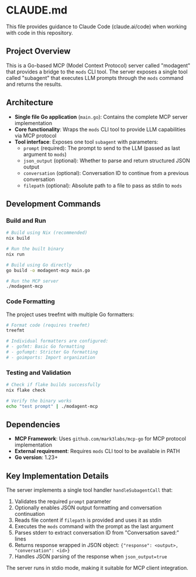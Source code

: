 # CLAUDE.md

This file provides guidance to Claude Code (claude.ai/code) when working with code in this repository.

## Project Overview

This is a Go-based MCP (Model Context Protocol) server called "modagent" that provides a bridge to the `mods` CLI tool. The server exposes a single tool called "subagent" that executes LLM prompts through the `mods` command and returns the results.

## Architecture

- **Single file Go application** (`main.go`): Contains the complete MCP server implementation
- **Core functionality**: Wraps the `mods` CLI tool to provide LLM capabilities via MCP protocol
- **Tool interface**: Exposes one tool `subagent` with parameters:
  - `prompt` (required): The prompt to send to the LLM (passed as last argument to `mods`)
  - `json_output` (optional): Whether to parse and return structured JSON output
  - `conversation` (optional): Conversation ID to continue from a previous conversation
  - `filepath` (optional): Absolute path to a file to pass as stdin to `mods`

## Development Commands

### Build and Run
```bash
# Build using Nix (recommended)
nix build

# Run the built binary
nix run

# Build using Go directly
go build -o modagent-mcp main.go

# Run the MCP server
./modagent-mcp
```

### Code Formatting
The project uses treefmt with multiple Go formatters:
```bash
# Format code (requires treefmt)
treefmt

# Individual formatters are configured:
# - gofmt: Basic Go formatting
# - gofumpt: Stricter Go formatting
# - goimports: Import organization
```

### Testing and Validation
```bash
# Check if flake builds successfully
nix flake check

# Verify the binary works
echo "test prompt" | ./modagent-mcp
```

## Dependencies

- **MCP Framework**: Uses `github.com/mark3labs/mcp-go` for MCP protocol implementation
- **External requirement**: Requires `mods` CLI tool to be available in PATH
- **Go version**: 1.23+

## Key Implementation Details

The server implements a single tool handler `handleSubagentCall` that:
1. Validates the required `prompt` parameter
2. Optionally enables JSON output formatting and conversation continuation
3. Reads file content if `filepath` is provided and uses it as stdin
4. Executes the `mods` command with the prompt as the last argument
5. Parses stderr to extract conversation ID from "Conversation saved:" lines
6. Returns response wrapped in JSON object: `{"response": <output>, "conversation": <id>}`
7. Handles JSON parsing of the response when `json_output=true`

The server runs in stdio mode, making it suitable for MCP client integration.